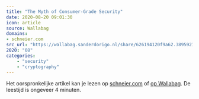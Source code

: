 ```yaml
---
title: "The Myth of Consumer-Grade Security"
date: 2020-08-20 09:01:30
icon: article
source: Wallabag
domains:
- schneier.com
src_url: "https://wallabag.sanderdorigo.nl/share/626194120f9a62.38959212"
2020: "08"
categories:
    - "security"
    - "cryptography"
---
```

Het oorspronkelijke artikel kan je lezen op [schneier.com](https://www.schneier.com/blog/archives/2019/08/the_myth_of_con.html) of [op Wallabag](https://wallabag.sanderdorigo.nl/share/626194120f9a62.38959212). De leestijd is ongeveer 4 minuten.